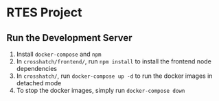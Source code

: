 # RTES Project

## Run the Development Server

1. Install `docker-compose` and `npm`
2. In `crosshatch/frontend/`, run `npm install` to install the frontend node dependencies
3. In `crosshatch/`, run `docker-compose up -d` to run the docker images in detached mode
4. To stop the docker images, simply run `docker-compose down`
